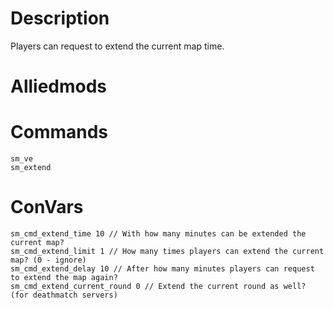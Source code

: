 # Description
Players can request to extend the current map time.

# Alliedmods

# Commands
```
sm_ve
sm_extend
```

# ConVars
```
sm_cmd_extend_time 10 // With how many minutes can be extended the current map?
sm_cmd_extend_limit 1 // How many times players can extend the current map? (0 - ignore)
sm_cmd_extend_delay 10 // After how many minutes players can request to extend the map again?
sm_cmd_extend_current_round 0 // Extend the current round as well? (for deathmatch servers)
```
